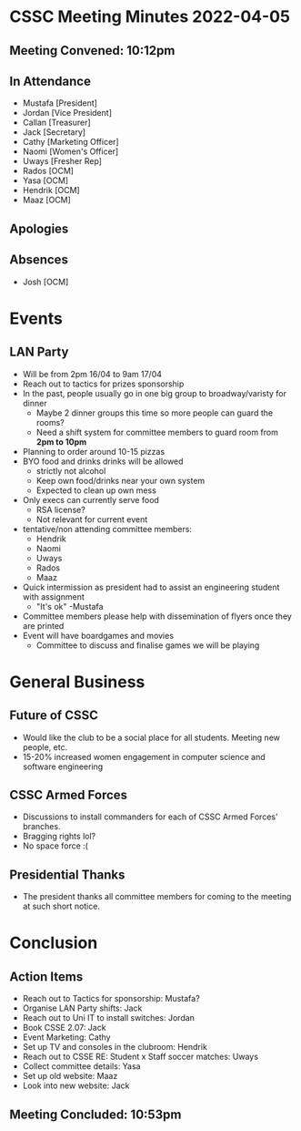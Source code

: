 # CSSC Meeting Minutes 2022-04-05

## Meeting Convened: 10:12pm

## In Attendance
- Mustafa [President]
- Jordan [Vice President]
- Callan [Treasurer]
- Jack [Secretary]
- Cathy [Marketing Officer]
- Naomi [Women's Officer]
- Uways [Fresher Rep]
- Rados [OCM]
- Yasa [OCM]
- Hendrik [OCM]
- Maaz [OCM]

## Apologies

## Absences
- Josh [OCM]

# Events
## LAN Party
- Will be from 2pm 16/04 to 9am 17/04
- Reach out to tactics for prizes sponsorship
- In the past, people usually go in one big group to broadway/varisty for dinner
	- Maybe 2 dinner groups this time so more people can guard the rooms?
	- Need a shift system for committee members to guard room from **2pm to 10pm**
- Planning to order around 10-15 pizzas
- BYO food and drinks drinks will be allowed
	- strictly not alcohol
	- Keep own food/drinks near your own system
	- Expected to clean up own mess
- Only execs can currently serve food
	- RSA license?
	- Not relevant for current event
- tentative/non attending committee members:
	- Hendrik
	- Naomi
	- Uways
	- Rados
	- Maaz
- Quick intermission as president had to assist an engineering student with assignment
	- "It's ok" -Mustafa
- Committee members please help with dissemination of flyers once they are printed
- Event will have boardgames and movies
	- Committee to discuss and finalise games we will be playing

# General Business
## Future of CSSC
- Would like the club to be a social place for all students. Meeting new people, etc.
- 15-20% increased women engagement in computer science and software engineering

## CSSC Armed Forces
- Discussions to install commanders for each of CSSC Armed Forces' branches.
- Bragging rights lol?
- No space force :(

## Presidential Thanks
- The president thanks all committee members for coming to the meeting at such short notice.

# Conclusion

## Action Items
- Reach out to Tactics for sponsorship: Mustafa?
- Organise LAN Party shifts: Jack
- Reach out to Uni IT to install switches: Jordan
- Book CSSE 2.07: Jack
- Event Marketing: Cathy
- Set up TV and consoles in the clubroom: Hendrik
- Reach out to CSSE RE: Student x Staff soccer matches: Uways
- Collect committee details: Yasa
- Set up old website: Maaz
- Look into new website: Jack

## Meeting Concluded: 10:53pm
